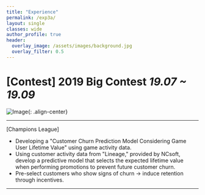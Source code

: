 ```yaml
---  
title: "Experience"
permalink: /exp3a/
layout: single
classes: wide
author_profile: true
header:
  overlay_image: /assets/images/background.jpg
  overlay_filter: 0.5
---
```

  

# [Contest] 2019 Big Contest *19.07 ~ 19.09*


![Image](https://haribojun.github.io/assets/images/exp_3.png){: .align-center}


---

[Champions League]
- Developing a "Customer Churn Prediction Model Considering Game User Lifetime Value" using game activity data.
- Using customer activity data from "Lineage," provided by NCsoft, develop a predictive model that selects the expected lifetime value when performing promotions to prevent future customer churn.
- Pre-select customers who show signs of churn -> induce retention through incentives.
  
---
  
